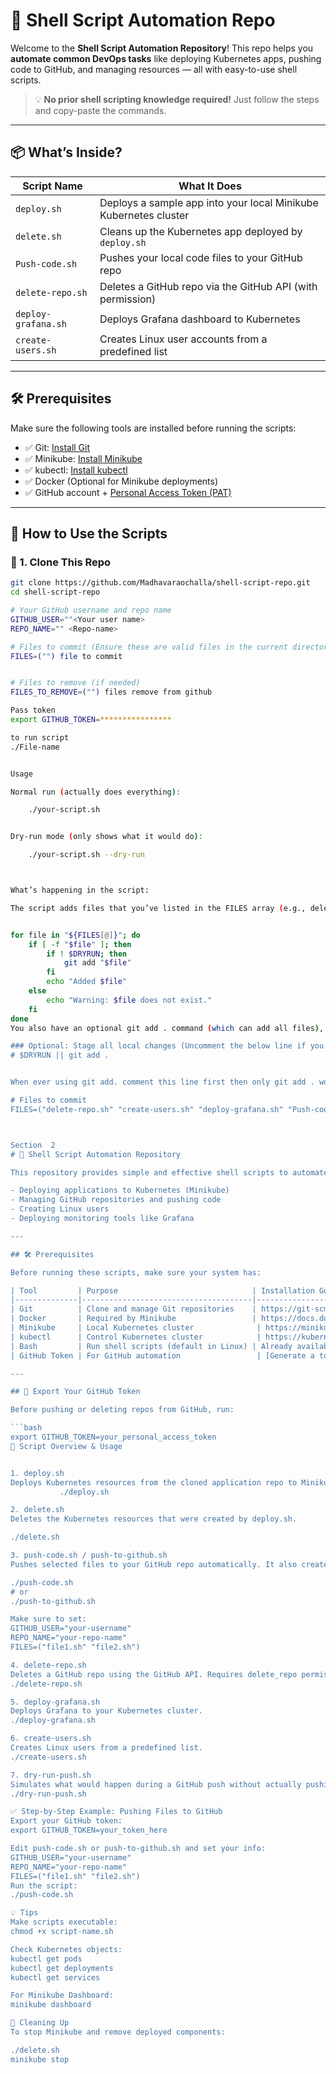 # 🐚 Shell Script Automation Repo

Welcome to the **Shell Script Automation Repository**! This repo helps you **automate common DevOps tasks** like deploying Kubernetes apps, pushing code to GitHub, and managing resources — all with easy-to-use shell scripts.

> 💡 **No prior shell scripting knowledge required!** Just follow the steps and copy-paste the commands.

---

## 📦 What’s Inside?

| Script Name           | What It Does                                                   |
|-----------------------|----------------------------------------------------------------|
| `deploy.sh`           | Deploys a sample app into your local Minikube Kubernetes cluster |
| `delete.sh`           | Cleans up the Kubernetes app deployed by `deploy.sh`           |
| `Push-code.sh`        | Pushes your local code files to your GitHub repo               |
| `delete-repo.sh`      | Deletes a GitHub repo via the GitHub API (with permission)     |
| `deploy-grafana.sh`   | Deploys Grafana dashboard to Kubernetes                        |
| `create-users.sh`     | Creates Linux user accounts from a predefined list             |

---

## 🛠️ Prerequisites

Make sure the following tools are installed before running the scripts:

- ✅ Git: [Install Git](https://git-scm.com/book/en/v2/Getting-Started-Installing-Git)
- ✅ Minikube: [Install Minikube](https://minikube.sigs.k8s.io/docs/start/)
- ✅ kubectl: [Install kubectl](https://kubernetes.io/docs/tasks/tools/)
- ✅ Docker (Optional for Minikube deployments)
- ✅ GitHub account + [Personal Access Token (PAT)](https://github.com/settings/tokens)

---

## 🚀 How to Use the Scripts

### 🔹 1. Clone This Repo

```bash
git clone https://github.com/Madhavaraochalla/shell-script-repo.git
cd shell-script-repo

# Your GitHub username and repo name
GITHUB_USER=""<Your user name>
REPO_NAME="" <Repo-name>

# Files to commit (Ensure these are valid files in the current directory)
FILES=("") file to commit


# Files to remove (if needed)
FILES_TO_REMOVE=("") files remove from github

Pass token
export GITHUB_TOKEN=****************

to run script
./File-name


Usage  

Normal run (actually does everything):

    ./your-script.sh


Dry-run mode (only shows what it would do):

    ./your-script.sh --dry-run 



What’s happening in the script:

The script adds files that you’ve listed in the FILES array (e.g., delete-repo.sh, create-users.sh, etc.). This part is done with:


for file in "${FILES[@]}"; do
    if [ -f "$file" ]; then
        if ! $DRYRUN; then
            git add "$file"
        fi
        echo "Added $file"
    else
        echo "Warning: $file does not exist."
    fi
done
You also have an optional git add . command (which can add all files), but it's commented out by default, like this:

### Optional: Stage all local changes (Uncomment the below line if you want to add all files)
# $DRYRUN || git add .


When ever using git add. comment this line first then only git add . works 

# Files to commit
FILES=("delete-repo.sh" "create-users.sh" "deploy-grafana.sh" "Push-code.sh" "delete.sh" "deploy.sh" "Readme.md")



Section  2
# 🐧 Shell Script Automation Repository

This repository provides simple and effective shell scripts to automate DevOps tasks like:

- Deploying applications to Kubernetes (Minikube)
- Managing GitHub repositories and pushing code
- Creating Linux users
- Deploying monitoring tools like Grafana

---

## 🛠️ Prerequisites

Before running these scripts, make sure your system has:

| Tool         | Purpose                              | Installation Guide                           |
|--------------|--------------------------------------|----------------------------------------------|
| Git          | Clone and manage Git repositories    | https://git-scm.com/downloads                |
| Docker       | Required by Minikube                 | https://docs.docker.com/get-docker/          |
| Minikube     | Local Kubernetes cluster              | https://minikube.sigs.k8s.io/docs/start/     |
| kubectl      | Control Kubernetes cluster            | https://kubernetes.io/docs/tasks/tools/      |
| Bash         | Run shell scripts (default in Linux) | Already available on Linux/Mac               |
| GitHub Token | For GitHub automation                 | [Generate a token](https://github.com/settings/tokens) with `repo` and `delete_repo` permissions |

---

## 🔑 Export Your GitHub Token

Before pushing or deleting repos from GitHub, run:

```bash
export GITHUB_TOKEN=your_personal_access_token
📁 Script Overview & Usage


1. deploy.sh
Deploys Kubernetes resources from the cloned application repo to Minikube.
           ./deploy.sh

2. delete.sh
Deletes the Kubernetes resources that were created by deploy.sh.

./delete.sh

3. push-code.sh / push-to-github.sh
Pushes selected files to your GitHub repo automatically. It also creates the repo if it doesn’t exist

./push-code.sh
# or
./push-to-github.sh

Make sure to set:
GITHUB_USER="your-username"
REPO_NAME="your-repo-name"
FILES=("file1.sh" "file2.sh")

4. delete-repo.sh
Deletes a GitHub repo using the GitHub API. Requires delete_repo permission in your token.
./delete-repo.sh

5. deploy-grafana.sh
Deploys Grafana to your Kubernetes cluster.
./deploy-grafana.sh

6. create-users.sh
Creates Linux users from a predefined list.
./create-users.sh

7. dry-run-push.sh
Simulates what would happen during a GitHub push without actually pushing.
./dry-run-push.sh

✅ Step-by-Step Example: Pushing Files to GitHub
Export your GitHub token:
export GITHUB_TOKEN=your_token_here

Edit push-code.sh or push-to-github.sh and set your info:
GITHUB_USER="your-username"
REPO_NAME="your-repo-name"
FILES=("file1.sh" "file2.sh")
Run the script:
./push-code.sh

💡 Tips
Make scripts executable:
chmod +x script-name.sh

Check Kubernetes objects:
kubectl get pods
kubectl get deployments
kubectl get services

For Minikube Dashboard:
minikube dashboard

🧼 Cleaning Up
To stop Minikube and remove deployed components:

./delete.sh
minikube stop




